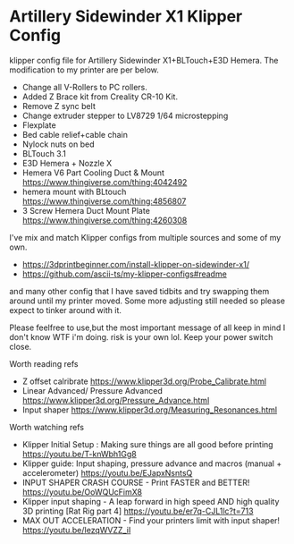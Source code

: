 # Artillery Sidewinder X1 Klipper Config
klipper config file for Artillery Sidewinder X1+BLTouch+E3D Hemera.
The modification to my printer are per below.
- Change all V-Rollers to PC rollers.
- Added Z Brace kit from Creality CR-10 Kit.
- Remove Z sync belt
- Change extruder stepper to LV8729 1/64 microstepping
- Flexplate
- Bed cable relief+cable chain
- Nylock nuts on bed
- BLTouch 3.1
- E3D Hemera + Nozzle X
- Hemera V6 Part Cooling Duct & Mount https://www.thingiverse.com/thing:4042492
- hemera mount with BLtouch https://www.thingiverse.com/thing:4856807
- 3 Screw Hemera Duct Mount Plate https://www.thingiverse.com/thing:4260308

I've mix and match Klipper configs from multiple sources and some of my own.
- https://3dprintbeginner.com/install-klipper-on-sidewinder-x1/
- https://github.com/ascii-ts/my-klipper-configs#readme

and many other config that I have saved tidbits and try swapping them around until my printer moved. Some more adjusting still needed so please expect to tinker around with it.

Please feelfree to use,but the most important message of all keep in mind I don't know WTF i'm doing. risk is your own lol.
Keep your power switch close.


Worth reading refs

- Z offset calribrate https://www.klipper3d.org/Probe_Calibrate.html
- Linear Advanced/ Pressure Advanced https://www.klipper3d.org/Pressure_Advance.html
- Input shaper https://www.klipper3d.org/Measuring_Resonances.html

Worth watching refs

- Klipper Initial Setup : Making sure things are all good before printing https://youtu.be/T-knWbh1Gg8
- Klipper guide: Input shaping, pressure advance and macros (manual + accelerometer) https://youtu.be/EJapxNsntsQ
- INPUT SHAPER CRASH COURSE - Print FASTER and BETTER! https://youtu.be/OoWQUcFimX8
- Klipper input shaping - A leap forward in high speed AND high quality 3D printing [Rat Rig part 4] https://youtu.be/er7q-CJL1lc?t=713
- MAX OUT ACCELERATION - Find your printers limit with input shaper! https://youtu.be/IezqWVZZ_iI
